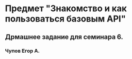 # Предмет __"Знакомство и как пользоваться базовым API"__
## Дрмашнее задание для семинара 6. 
### Чупов Егор А.